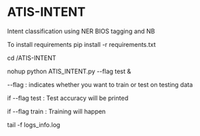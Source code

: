 # ATIS-INTENT
Intent classification using NER BIOS tagging and NB

To install requirements 
pip install -r requirements.txt

cd /ATIS-INTENT

nohup python ATIS_INTENT.py --flag test &

--flag : indicates whether you want to train or test on testing data

if --flag test : Test accuracy will be printed

if --flag train : Training will happen

tail -f logs_info.log
